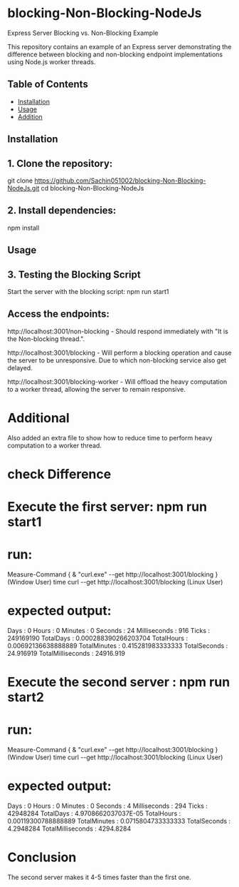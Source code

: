 # blocking-Non-Blocking-NodeJs
Express Server Blocking vs. Non-Blocking Example

This repository contains an example of an Express server demonstrating the difference between blocking and non-blocking endpoint implementations using Node.js worker threads.

## Table of Contents

- [Installation](#installation)
- [Usage](#usage)
- [Addition](#additional)

## Installation

## 1. Clone the repository:
   git clone https://github.com/Sachin051002/blocking-Non-Blocking-NodeJs.git
   cd blocking-Non-Blocking-NodeJs

## 2. Install dependencies:
npm install

## Usage

## 3. Testing the Blocking Script
Start the server with the blocking script:
npm run start1

## Access the endpoints:

http://localhost:3001/non-blocking - Should respond immediately with "It is the Non-blocking thread.".

http://localhost:3001/blocking - Will perform a blocking operation and cause the server to be unresponsive. Due to which non-blocking service also get delayed.

http://localhost:3001/blocking-worker - Will offload the heavy computation to a worker thread, allowing the server to remain responsive.

# Additional

Also added an extra file to show how to reduce time to perform heavy computation to a worker thread.

# check Difference

# Execute the first server: npm run start1

# run: 
Measure-Command { & "curl.exe" --get http://localhost:3001/blocking } (Window User)
time curl --get http://localhost:3001/blocking (Linux User)

# expected output: 
Days              : 0
Hours             : 0
Minutes           : 0
Seconds           : 24
Milliseconds      : 916
Ticks             : 249169190
TotalDays         : 0.000288390266203704
TotalHours        : 0.00692136638888889
TotalMinutes      : 0.415281983333333
TotalSeconds      : 24.916919
TotalMilliseconds : 24916.919

# Execute the second server : npm run start2

# run: 
Measure-Command { & "curl.exe" --get http://localhost:3001/blocking } (Window User)
time curl --get http://localhost:3001/blocking (Linux User)

# expected output:

Days              : 0
Hours             : 0
Minutes           : 0
Seconds           : 4
Milliseconds      : 294
Ticks             : 42948284
TotalDays         : 4.9708662037037E-05
TotalHours        : 0.00119300788888889
TotalMinutes      : 0.0715804733333333
TotalSeconds      : 4.2948284
TotalMilliseconds : 4294.8284

# Conclusion
The second server makes it 4-5 times faster than the first one.